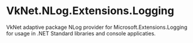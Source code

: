 # VkNet.NLog.Extensions.Logging
VkNet adaptive package NLog provider for Microsoft.Extensions.Logging for usage in .NET Standard libraries and console applicaties.
